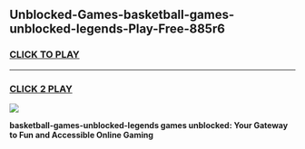 
## Unblocked-Games-basketball-games-unblocked-legends-Play-Free-885r6
<h3>
<a href="https://premium76.site?title=basketball-games-unblocked-legends&ref=18A1">CLICK TO PLAY</a></h3>
<hr>

<h3>
<a href="https://premium76.site?title=basketball-games-unblocked-legends&ref=18A1">CLICK 2 PLAY</a>
  
</h3>

<a href="https://premium76.site?title=basketball-games-unblocked-legends&ref=18A1"><img src="https://clearcache.store/games.png"></a>


**basketball-games-unblocked-legends games unblocked: Your Gateway to Fun and Accessible Online Gaming**
